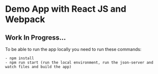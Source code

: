 # Demo App with React JS and Webpack

## Work In Progress...

To be able to run the app locally you need to run these commands:
 ```
 - npm install
 - npm run start (run the local environment, run the json-server and watch files and build the app)
 ```
